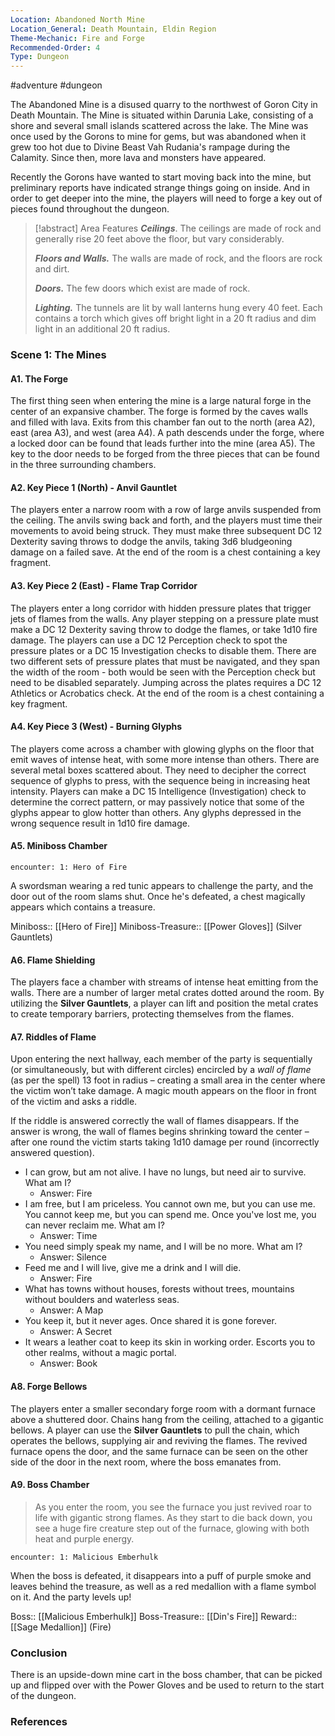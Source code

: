 ```yaml
---
Location: Abandoned North Mine
Location_General: Death Mountain, Eldin Region
Theme-Mechanic: Fire and Forge
Recommended-Order: 4
Type: Dungeon
---
```


 #adventure #dungeon 

The Abandoned Mine is a disused quarry to the northwest of Goron City in Death Mountain. The Mine is situated within Darunia Lake, consisting of a shore and several small islands scattered across the lake. The Mine was once used by the Gorons to mine for gems, but was abandoned when it grew too hot due to Divine Beast Vah Rudania's rampage during the Calamity. Since then, more lava and monsters have appeared.

Recently the Gorons have wanted to start moving back into the mine, but preliminary reports have indicated strange things going on inside. And in order to get deeper into the mine, the players will need to forge a key out of pieces found throughout the dungeon.

>[!abstract] Area Features
 > ***Ceilings***. The ceilings are made of rock and generally rise 20 feet above the floor, but vary considerably.
 > 
 > ***Floors and Walls.*** The walls are made of rock, and the floors are rock and dirt.
 > 
 > ***Doors.*** The few doors which exist are made of rock.
 > 
 > ***Lighting.*** The tunnels are lit by wall lanterns hung every 40 feet. Each contains a torch which gives off bright light in a 20 ft radius and dim light in an additional 20 ft radius.

### Scene 1: The Mines

#### A1. The Forge

The first thing seen when entering the mine is a large natural forge in the center of an expansive chamber. The forge is formed by the caves walls and filled with lava. Exits from this chamber fan out to the north (area A2), east (area A3), and west (area A4). A path descends under the forge, where a locked door can be found that leads further into the mine (area A5). The key to the door needs to be forged from the three pieces that can be found in the three surrounding chambers.

#### A2. Key Piece 1 (North) - Anvil Gauntlet

The players enter a narrow room with a row of large anvils suspended from the ceiling. The anvils swing back and forth, and the players must time their movements to avoid being struck. They must make three subsequent DC 12 Dexterity saving throws to dodge the anvils, taking 3d6 bludgeoning damage on a failed save. At the end of the room is a chest containing a key fragment.

#### A3. Key Piece 2 (East) - Flame Trap Corridor

The players enter a long corridor with hidden pressure plates that trigger jets of flames from the walls. Any player stepping on a pressure plate must make a DC 12 Dexterity saving throw to dodge the flames, or take 1d10 fire damage. The players can use a DC 12 Perception check to spot the pressure plates or a DC 15 Investigation checks to disable them. There are two different sets of pressure plates that must be navigated, and they span the width of the room - both would be seen with the Perception check but need to be disabled separately. Jumping across the plates requires a DC 12 Athletics or Acrobatics check. At the end of the room is a chest containing a key fragment.

#### A4. Key Piece 3 (West) - Burning Glyphs

The players come across a chamber with glowing glyphs on the floor that emit waves of intense heat, with some more intense than others. There are several metal boxes scattered about. They need to decipher the correct sequence of glyphs to press, with the sequence being in increasing heat intensity. Players can make a DC 15 Intelligence (Investigation) check to determine the correct pattern, or may passively notice that some of the glyphs appear to glow hotter than others. Any glyphs depressed in the wrong sequence result in 1d10 fire damage.

#### A5. Miniboss Chamber

`encounter: 1: Hero of Fire`

A swordsman wearing a red tunic appears to challenge the party, and the door out of the room slams shut. Once he's defeated, a chest magically appears which contains a treasure.

Miniboss:: [[Hero of Fire]]
Miniboss-Treasure:: [[Power Gloves]] (Silver Gauntlets)

#### A6. Flame Shielding

The players face a chamber with streams of intense heat emitting from the walls. There are a number of larger metal crates dotted around the room. By utilizing the **Silver Gauntlets**, a player can lift and position the metal crates to create temporary barriers, protecting themselves from the flames.

#### A7. Riddles of Flame

Upon entering the next hallway, each member of the party is sequentially (or simultaneously, but with different circles) encircled by a *wall of flame* (as per the spell) 13 foot in radius – creating a small area in the center where the victim won’t take damage. A magic mouth appears on the floor in front of the victim and asks a riddle.

If the riddle is answered correctly the wall of flames disappears. If the answer is wrong, the wall of flames begins shrinking toward the center – after one round the victim starts taking 1d10 damage per round (incorrectly answered question).

- I can grow, but am not alive. I have no lungs, but need air to survive. What am I?
	- Answer: Fire
- I am free, but I am priceless. You cannot own me, but you can use me. You cannot keep me, but you can spend me. Once you've lost me, you can never reclaim me. What am I?
	- Answer: Time
- You need simply speak my name, and I will be no more. What am I?
	- Answer: Silence
- Feed me and I will live, give me a drink and I will die.
	- Answer: Fire
- What has towns without houses, forests without trees, mountains without boulders and waterless seas.
	- Answer: A Map
- You keep it, but it never ages. Once shared it is gone forever.
	- Answer: A Secret
- It wears a leather coat to keep its skin in working order. Escorts you to other realms, without a magic portal.
	- Answer: Book

#### A8. Forge Bellows

The players enter a smaller secondary forge room with a dormant furnace above a shuttered door. Chains hang from the ceiling, attached to a gigantic bellows. A player can use the **Silver Gauntlets** to pull the chain, which operates the bellows, supplying air and reviving the flames. The revived furnace opens the door, and the same furnace can be seen on the other side of the door in the next room, where the boss emanates from.

#### A9. Boss Chamber

>As you enter the room, you see the furnace you just revived roar to life with gigantic strong flames. As they start to die back down, you see a huge fire creature step out of the furnace, glowing with both heat and purple energy.

`encounter: 1: Malicious Emberhulk`

When the boss is defeated, it disappears into a puff of purple smoke and leaves behind the treasure, as well as a red medallion with a flame symbol on it. And the party levels up!

Boss:: [[Malicious Emberhulk]]
Boss-Treasure:: [[Din's Fire]]
Reward:: [[Sage Medallion]] (Fire)

### Conclusion

There is an upside-down mine cart in the boss chamber, that can be picked up and flipped over with the Power Gloves and be used to return to the start of the dungeon.

### References
